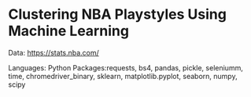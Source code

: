 # Clustering NBA Playstyles Using Machine Learning

Data: https://stats.nba.com/

Languages: Python
Packages:requests, bs4, pandas, pickle, seleniumm, time, chromedriver_binary, sklearn, matplotlib.pyplot, seaborn, numpy, scipy
